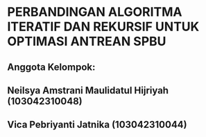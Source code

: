 # PERBANDINGAN ALGORITMA ITERATIF DAN REKURSIF UNTUK OPTIMASI ANTREAN SPBU


## Anggota Kelompok:
## Neilsya Amstrani Maulidatul Hijriyah (103042310048)
## Vica Pebriyanti Jatnika (103042310044)
